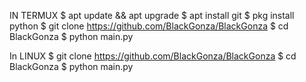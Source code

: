 IN TERMUX
$ apt update && apt upgrade
$ apt install git
$ pkg install python
$ git clone https://github.com/BlackGonza/BlackGonza
$ cd BlackGonza
$ python main.py





In LINUX 
$ git clone https://github.com/BlackGonza/BlackGonza
$ cd BlackGonza
$ python main.py
